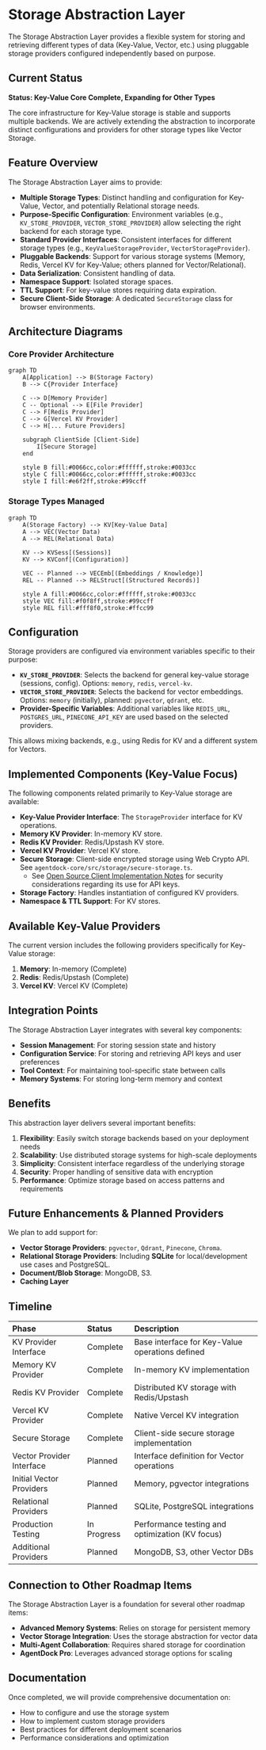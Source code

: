 # Storage Abstraction Layer

The Storage Abstraction Layer provides a flexible system for storing and retrieving different types of data (Key-Value, Vector, etc.) using pluggable storage providers configured independently based on purpose.

## Current Status

**Status: Key-Value Core Complete, Expanding for Other Types**

The core infrastructure for Key-Value storage is stable and supports multiple backends. We are actively extending the abstraction to incorporate distinct configurations and providers for other storage types like Vector Storage.

## Feature Overview

The Storage Abstraction Layer aims to provide:

- **Multiple Storage Types**: Distinct handling and configuration for Key-Value, Vector, and potentially Relational storage needs.
- **Purpose-Specific Configuration**: Environment variables (e.g., `KV_STORE_PROVIDER`, `VECTOR_STORE_PROVIDER`) allow selecting the right backend for each storage type.
- **Standard Provider Interfaces**: Consistent interfaces for different storage types (e.g., `KeyValueStorageProvider`, `VectorStorageProvider`).
- **Pluggable Backends**: Support for various storage systems (Memory, Redis, Vercel KV for Key-Value; others planned for Vector/Relational).
- **Data Serialization**: Consistent handling of data.
- **Namespace Support**: Isolated storage spaces.
- **TTL Support**: For key-value stores requiring data expiration.
- **Secure Client-Side Storage**: A dedicated `SecureStorage` class for browser environments.

## Architecture Diagrams

### Core Provider Architecture

```mermaid
graph TD
    A[Application] --> B(Storage Factory)
    B --> C{Provider Interface}

    C --> D[Memory Provider]
    C -- Optional --> E[File Provider]
    C --> F[Redis Provider]
    C --> G[Vercel KV Provider]
    C --> H[... Future Providers]

    subgraph ClientSide [Client-Side]
        I[Secure Storage]
    end

    style B fill:#0066cc,color:#ffffff,stroke:#0033cc
    style C fill:#0066cc,color:#ffffff,stroke:#0033cc
    style I fill:#e6f2ff,stroke:#99ccff
```

### Storage Types Managed

```mermaid
graph TD
    A(Storage Factory) --> KV[Key-Value Data]
    A --> VEC(Vector Data)
    A --> REL(Relational Data)

    KV --> KVSess[(Sessions)]
    KV --> KVConf[(Configuration)]

    VEC -- Planned --> VECEmb[(Embeddings / Knowledge)]
    REL -- Planned --> RELStruct[(Structured Records)]

    style A fill:#0066cc,color:#ffffff,stroke:#0033cc
    style VEC fill:#f0f8ff,stroke:#99ccff
    style REL fill:#fff8f0,stroke:#ffcc99
```

## Configuration

Storage providers are configured via environment variables specific to their purpose:

- **`KV_STORE_PROVIDER`**: Selects the backend for general key-value storage (sessions, config). Options: `memory`, `redis`, `vercel-kv`.
- **`VECTOR_STORE_PROVIDER`**: Selects the backend for vector embeddings. Options: `memory` (initially), planned: `pgvector`, `qdrant`, etc.
- **Provider-Specific Variables**: Additional variables like `REDIS_URL`, `POSTGRES_URL`, `PINECONE_API_KEY` are used based on the selected providers.

This allows mixing backends, e.g., using Redis for KV and a different system for Vectors.

## Implemented Components (Key-Value Focus)

The following components related primarily to Key-Value storage are available:

- **Key-Value Provider Interface**: The `StorageProvider` interface for KV operations.
- **Memory KV Provider**: In-memory KV store.
- **Redis KV Provider**: Redis/Upstash KV store.
- **Vercel KV Provider**: Vercel KV store.
- **Secure Storage**: Client-side encrypted storage using Web Crypto API. See `agentdock-core/src/storage/secure-storage.ts`.
  - See [Open Source Client Implementation Notes](../oss-client/nextjs-implementation.md#client-side-storage--api-keys-byok) for security considerations regarding its use for API keys.
- **Storage Factory**: Handles instantiation of configured KV providers.
- **Namespace & TTL Support**: For KV stores.

## Available Key-Value Providers

The current version includes the following providers specifically for Key-Value storage:

1.  **Memory**: In-memory (Complete)
2.  **Redis**: Redis/Upstash (Complete)
3.  **Vercel KV**: Vercel KV (Complete)

## Integration Points

The Storage Abstraction Layer integrates with several key components:

- **Session Management**: For storing session state and history
- **Configuration Service**: For storing and retrieving API keys and user preferences
- **Tool Context**: For maintaining tool-specific state between calls
- **Memory Systems**: For storing long-term memory and context

## Benefits

This abstraction layer delivers several important benefits:

1. **Flexibility**: Easily switch storage backends based on your deployment needs
2. **Scalability**: Use distributed storage systems for high-scale deployments
3. **Simplicity**: Consistent interface regardless of the underlying storage
4. **Security**: Proper handling of sensitive data with encryption
5. **Performance**: Optimize storage based on access patterns and requirements

## Future Enhancements & Planned Providers

We plan to add support for:

- **Vector Storage Providers**: `pgvector`, `Qdrant`, `Pinecone`, `Chroma`.
- **Relational Storage Providers**: Including **SQLite** for local/development use cases and PostgreSQL.
- **Document/Blob Storage**: MongoDB, S3.
- **Caching Layer**

## Timeline

| Phase                     | Status      | Description                                     |
| :------------------------ | :---------- | :---------------------------------------------- |
| KV Provider Interface     | Complete    | Base interface for Key-Value operations defined |
| Memory KV Provider        | Complete    | In-memory KV implementation                     |
| Redis KV Provider         | Complete    | Distributed KV storage with Redis/Upstash       |
| Vercel KV Provider        | Complete    | Native Vercel KV integration                    |
| Secure Storage            | Complete    | Client-side secure storage implementation       |
| Vector Provider Interface | Planned     | Interface definition for Vector operations      |
| Initial Vector Providers  | Planned     | Memory, pgvector integrations                   |
| Relational Providers      | Planned     | SQLite, PostgreSQL integrations                 |
| Production Testing        | In Progress | Performance testing and optimization (KV focus) |
| Additional Providers      | Planned     | MongoDB, S3, other Vector DBs                   |

## Connection to Other Roadmap Items

The Storage Abstraction Layer is a foundation for several other roadmap items:

- **Advanced Memory Systems**: Relies on storage for persistent memory
- **Vector Storage Integration**: Uses the storage abstraction for vector data
- **Multi-Agent Collaboration**: Requires shared storage for coordination
- **AgentDock Pro**: Leverages advanced storage options for scaling

## Documentation

Once completed, we will provide comprehensive documentation on:

- How to configure and use the storage system
- How to implement custom storage providers
- Best practices for different deployment scenarios
- Performance considerations and optimization
